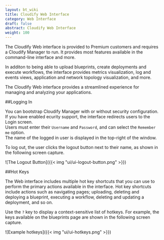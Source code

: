 ```yaml
---
layout: bt_wiki
title: Cloudify Web Interface
category: Web Interface
draft: false
abstract: Cloudify Web Interface
weight: 100
---
```


The Cloudify Web interface is provided to Premium customers and requires a Cloudify Manager to run. It provides most features available in the command-line interface and more.

In additon to being able to upload blueprints, create deployments and execute workflows, the interface provides metrics visualization, log and events views, application and network topology visualization, and more.

The Cloudify Web interface provides a streamlined experience for managing and analyzing your applications.

##Logging In

You can bootstrap Cloudify Manager with or without security configuration. If you have enabled ecurity support, the interface redirects users to the Login screen.<br>
Users must enter their `Username` and `Password`, and can select the `Remember me` option.<br>
The name of the logged in user is displayed in the top-right of the window.

To log out, the user clicks the logout button next to their name, as shown in the following screen capture.

![The Logout Button]({{< img "ui/ui-logout-button.png" >}}) 


##Hot Keys

The Web interface includes multiple hot key shortcuts that you can use to perform the primary actions available in the interface. Hot key shortcuts include actions such as navigating pages; uploading, deleting and deploying a blueprint, executing a workflow, deleting and updating a deployment, and so on.

Use the `?` key to display a context-sensitive list of hotkeys. For example, the keys available on the blueprints page are shown in the following screen capture.

![Example hotkeys]({{< img "ui/ui-hotkeys.png" >}})